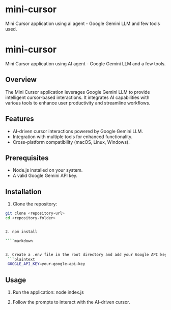 # mini-cursor

Mini Cursor application using ai agent - Google Gemini LLM and few tools used.

# mini-cursor

Mini Cursor application using AI agent - Google Gemini LLM and a few tools.

## Overview

The Mini Cursor application leverages Google Gemini LLM to provide intelligent cursor-based interactions. It integrates AI capabilities with various tools to enhance user productivity and streamline workflows.

## Features

- AI-driven cursor interactions powered by Google Gemini LLM.
- Integration with multiple tools for enhanced functionality.
- Cross-platform compatibility (macOS, Linux, Windows).

## Prerequisites

- Node.js installed on your system.
- A valid Google Gemini API key.

## Installation

1. Clone the repository:

`````bash
git clone <repository-url>
cd <repository-folder>


2. npm install

````markdown


3. Create a .env file in the root directory and add your Google API key:
 ```plaintext
 GOOGLE_API_KEY=your-google-api-key
`````

## Usage

1. Run the application:
   node index.js

2. Follow the prompts to interact with the AI-driven cursor.
